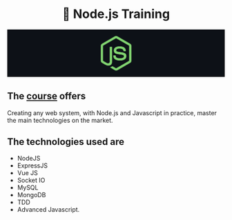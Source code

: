 
<h1 align="center">
🧠 Node.js Training</h1>

<p align="center">
   <img src="@readmeImages/node.png">
</p>

## The [course](https://www.udemy.com/course/formacao-nodejs/) offers

Creating any web system, with Node.js and Javascript in practice, master the main technologies on the market.
 
## The technologies used are

- NodeJS
- ExpressJS
- Vue JS
- Socket IO
- MySQL
- MongoDB
- TDD
- Advanced Javascript.